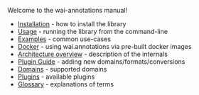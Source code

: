 Welcome to the wai-annotations manual!

* [Installation](install.md) - how to install the library
* [Usage](usage.md) - running the library from the command-line
* [Examples](examples_overview.md) - common use-cases
* [Docker](docker.md) - using wai.annotations via pre-built docker images
* [Architecture overview](architecture_overview.md) - description of the internals 
* [Plugin Guide](plugin.md) - adding new domains/formats/conversions
* [Domains](domains.md) - supported domains
* [Plugins](plugins.md) - available plugins
* [Glossary](glossary.md) - explanations of terms

